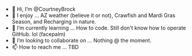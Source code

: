 - 👋 Hi, I’m @CourtneyBrock
- 👀 I enjoy ... AZ weather (believe it or not), Crawfish and Mardi Gras Season, and Recharging in nature.
- 🌱 I’m currently learning ... How to code.  Still don't know how to operate GitHub. lol (facepalm) 
- 💞️ I’m looking to collaborate on ... Nothing @ the moment.
- 📫 How to reach me ... TBD

<!---
CourtneyBrock/CourtneyBrock is a ✨ special ✨ repository because its `README.md` (this file) appears on your GitHub profile.
You can click the Preview link to take a look at your changes.
--->
